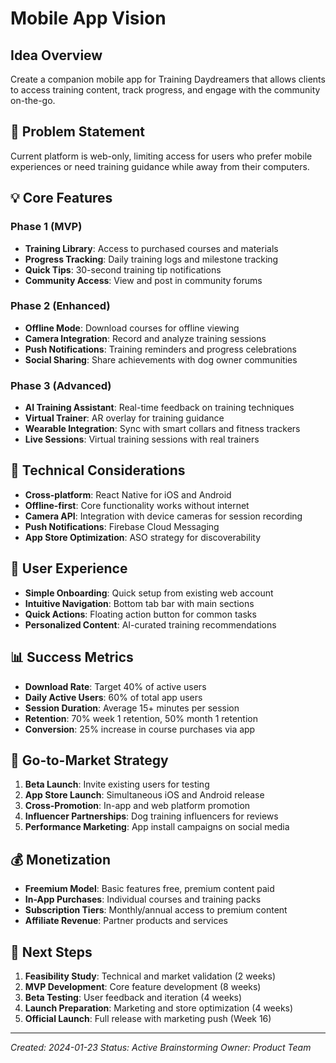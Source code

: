 # Mobile App Vision

## Idea Overview

Create a companion mobile app for Training Daydreamers that allows clients to access training content, track progress, and engage with the community on-the-go.

## 🎯 Problem Statement

Current platform is web-only, limiting access for users who prefer mobile experiences or need training guidance while away from their computers.

## 💡 Core Features

### Phase 1 (MVP)
- **Training Library**: Access to purchased courses and materials
- **Progress Tracking**: Daily training logs and milestone tracking
- **Quick Tips**: 30-second training tip notifications
- **Community Access**: View and post in community forums

### Phase 2 (Enhanced)
- **Offline Mode**: Download courses for offline viewing
- **Camera Integration**: Record and analyze training sessions
- **Push Notifications**: Training reminders and progress celebrations
- **Social Sharing**: Share achievements with dog owner communities

### Phase 3 (Advanced)
- **AI Training Assistant**: Real-time feedback on training techniques
- **Virtual Trainer**: AR overlay for training guidance
- **Wearable Integration**: Sync with smart collars and fitness trackers
- **Live Sessions**: Virtual training sessions with real trainers

## 📱 Technical Considerations

- **Cross-platform**: React Native for iOS and Android
- **Offline-first**: Core functionality works without internet
- **Camera API**: Integration with device cameras for session recording
- **Push Notifications**: Firebase Cloud Messaging
- **App Store Optimization**: ASO strategy for discoverability

## 🎨 User Experience

- **Simple Onboarding**: Quick setup from existing web account
- **Intuitive Navigation**: Bottom tab bar with main sections
- **Quick Actions**: Floating action button for common tasks
- **Personalized Content**: AI-curated training recommendations

## 📊 Success Metrics

- **Download Rate**: Target 40% of active users
- **Daily Active Users**: 60% of total app users
- **Session Duration**: Average 15+ minutes per session
- **Retention**: 70% week 1 retention, 50% month 1 retention
- **Conversion**: 25% increase in course purchases via app

## 🚀 Go-to-Market Strategy

1. **Beta Launch**: Invite existing users for testing
2. **App Store Launch**: Simultaneous iOS and Android release
3. **Cross-Promotion**: In-app and web platform promotion
4. **Influencer Partnerships**: Dog training influencers for reviews
5. **Performance Marketing**: App install campaigns on social media

## 💰 Monetization

- **Freemium Model**: Basic features free, premium content paid
- **In-App Purchases**: Individual courses and training packs
- **Subscription Tiers**: Monthly/annual access to premium content
- **Affiliate Revenue**: Partner products and services

## 🔄 Next Steps

1. **Feasibility Study**: Technical and market validation (2 weeks)
2. **MVP Development**: Core feature development (8 weeks)
3. **Beta Testing**: User feedback and iteration (4 weeks)
4. **Launch Preparation**: Marketing and store optimization (4 weeks)
5. **Official Launch**: Full release with marketing push (Week 16)

---

*Created: 2024-01-23*
*Status: Active Brainstorming*
*Owner: Product Team*

